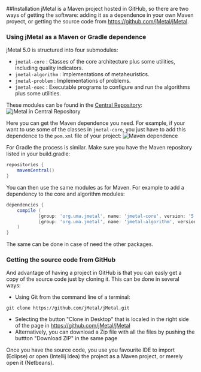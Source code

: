 <!--<div id='id-installation'/>-->
##Installation
jMetal is a Maven project hosted in GitHub, so there are two ways of getting the software: adding it as a dependence in your own Maven proyect, or getting the source code from https://github.com/jMetal/jMetal.

### Using jMetal as a Maven or Gradle dependence
jMetal 5.0 is structured into four submodules:
* `jmetal-core` : Classes of the core architecture plus some utilities, including quality indicators.
* `jmetal-algorithm` : Implementations of metaheuristics.
* `jmetal-problem` : Implementations of problems.
* `jmetal-exec` : Executable programs to configure and run the algorithms plus some utilities.

These modules can be found in the [Central Repository](http://search.maven.org/):
![jMetal in Central Repository](https://github.com/jMetal/jMetalUserManual/blob/master/figures/centralRepository.png)

Here you can get the Maven dependence you need. For example, if your want to use some of the classes in `jmetal-core`, you just have to add this dependence to the `pom.xml` file of your project:
![Maven dependence](https://github.com/jMetal/jMetalUserManual/blob/master/figures/mavenDependence.png)

For Gradle the process is similar. Make sure you have the Maven repository listed in your build.gradle:

```Groovy
repositories {
    mavenCentral()
}
```

You can then use the same modules as for Maven. For example to add a dependency to the core and algorithm modules:

```Groovy
dependencies {
    compile (
            [group: 'org.uma.jmetal', name: 'jmetal-core', version: '5.0'],
            [group: 'org.uma.jmetal', name: 'jmetal-algorithm', version: '5.0']
    )
}
```

The same can be done in case of need the other packages.

### Getting the source code from GitHub
And advantage of having a project in GitHub is that you can easly get a copy of the source code just by cloning it. This can be done in several ways:
* Using Git from the command line of a terminal:
```
git clone https://github.com/jMetal/jMetal.git
```
* Selecting the button "Clone in Desktop" that is localed in the right side of the page in https://github.com/jMetal/jMetal
* Alternatively, you can download a Zip file with all the files by pushing the buttton "Download ZIP" in the same page

Once you have the source code, you use you favourite IDE to import (Eclipse) or open (Intellij Idea) the project as a Maven project, or merely open it (Netbeans).
